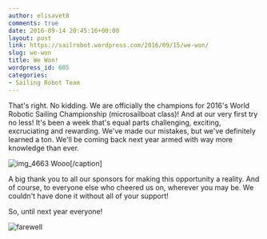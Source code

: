 ```yaml
---
author: elisavet8
comments: true
date: 2016-09-14 20:45:16+00:00
layout: post
link: https://sailrobot.wordpress.com/2016/09/15/we-won/
slug: we-won
title: We Won!
wordpress_id: 605
categories:
- Sailing Robot Team
---
```


That's right. No kidding. We are officially the champions for 2016's World Robotic Sailing Championship (microsailboat class)! And at our very first try no less! It's been a week that's equal parts challenging, exciting, excruciating and rewarding. We've made our mistakes, but we've definitely learned a ton. We'll be coming back next year armed with way more knowledge than ever.

![img_4663](https://sailrobot.files.wordpress.com/2016/09/img_4663.jpg) Wooo[/caption]

A big thank you to all our sponsors for making this opportunity a reality. And of course, to everyone else who cheered us on, wherever you may be. We couldn't have done it without all of your support!

So, until next year everyone!

![farewell](https://sailrobot.files.wordpress.com/2016/09/farewell.png)
